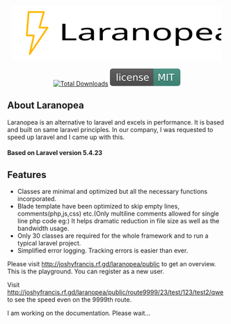 <p align="center"><img src="laranopea.svg"></p>

<p align="center">
 <a href="https://github.com/JoshyFrancis/laranopea"><img src="https://img.shields.io/github/downloads/JoshyFrancis/laranopea/total.svg" alt="Total Downloads"></a>
 <img src="MIT.svg" alt="License"> 
</p>


## About Laranopea
Laranopea is an alternative to laravel and excels in performance. It is based and built on same laravel principles. In our company, I was requested to speed up laravel and I came up with this.

#### Based on Laravel version 5.4.23

## Features
* Classes are minimal and optimized but all the necessary functions incorporated.
* Blade template have been optimized to skip empty lines, comments(php,js,css) etc.(Only multiline comments allowed for single line php code eg:<?php /*echo $share_otf; */ ?>)
  It helps dramatic reduction in file size as well as the bandwidth usage.
* Only 30 classes are required for the whole framework and to run a typical laravel project.
* Simplified error logging. Tracking errors is easier than ever.


Please visit <a href="http://joshyfrancis.rf.gd/laranopea/public" target="blank">http://joshyfrancis.rf.gd/laranopea/public</a> to get an overview. This is the playground.
You can register as a new user.

Visit <a href="http://joshyfrancis.rf.gd/laranopea/public/route9999/23/test/123/test2/qwe" target="blank">http://joshyfrancis.rf.gd/laranopea/public/route9999/23/test/123/test2/qwe</a> to see the speed even on the 9999th route.

I am working on the documentation. Please wait...
